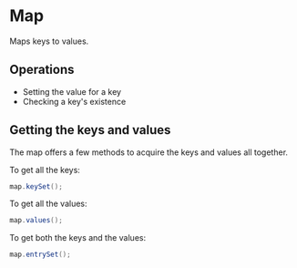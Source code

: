 # Map

Maps keys to values.

## Operations

* Setting the value for a key
* Checking a key's existence

## Getting the keys and values

The map offers a few methods to acquire the keys and values all together.

To get all the keys:

```java
map.keySet();
```

To get all the values:

```java
map.values();
```

To get both the keys and the values:

```java
map.entrySet();
```




